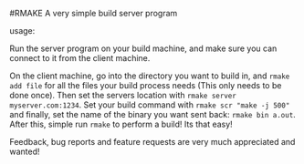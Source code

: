 #RMAKE
A very simple build server program

usage:

Run the server program on your build machine, and make sure you can connect to it from the client machine.

On the client machine, go into the directory you want to build in, and `rmake add file` for all the files your build process needs (This only needs to be done once). Then set the servers location with `rmake server myserver.com:1234`. Set your build command with `rmake scr "make -j 500"` and finally, set the name of the binary you want sent back: `rmake bin a.out`. After this, simple run `rmake` to perform a build! Its that easy!

Feedback, bug reports and feature requests are very much appreciated and wanted!

